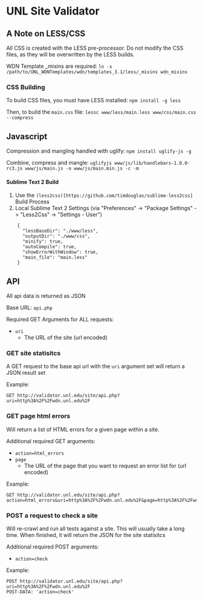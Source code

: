 # UNL Site Validator

## A Note on LESS/CSS
All CSS is created with the LESS pre-processor. Do not modify the CSS files, as they will be overwritten by the LESS builds.

WDN Template _mixins are required:
`ln -s /path/to/UNL_WDNTemplates/wdn/templates_3.1/less/_mixins wdn_mixins`

### CSS Building
To build CSS files, you must have LESS installed:
`npm install -g less`

Then, to build the `main.css` file:
`lessc www/less/main.less www/css/main.css --compress`

## Javascript
Compression and mangling handled with uglify:
`npm install uglify-js -g`

Combine, compress and mangle:
`uglifyjs www/js/lib/handlebars-1.0.0-rc3.js www/js/main.js -o www/js/main.min.js -c -m`

#### Sublime Text 2 Build
1. Use the `(less2css)[https://github.com/timdouglas/sublime-less2css]` Build Process
2. Local Sublime Text 2 Settings (via "Preferences" -> "Package Settings" -> "Less2Css" -> "Settings - User")

```
    {
      "lessBaseDir": "./www/less",
      "outputDir": "./www/css",
      "minify": true,
      "autoCompile": true,
      "showErrorWithWindow": true,
      "main_file": "main.less"
    }
```

## API
All api data is returned as JSON

Base URL: `api.php`

Required GET Arguments for ALL requests:
* `uri`
  * The URL of the site (url encoded)

### GET site statisitcs
A GET request to the base api url with the `uri` argument set will return a JSON result set

Example:
```
GET http://validator.unl.edu/site/api.php?uri=http%3A%2F%2Fwdn.unl.edu%2F
```

### GET page html errors
Will return a list of HTML errors for a given page within a site.

Additional required GET arguments:
* `action=html_errors`
* `page`
  * The URL of the page that you want to request an error list for (url encoded)

Example:
```
GET http://validator.unl.edu/site/api.php?action=html_errors&uri=http%3A%2F%2Fwdn.unl.edu%2F&page=http%3A%2F%2Fwdn.unl.edu%2F
```

### POST a request to check a site
Will re-crawl and run all tests against a site.  This will usually take a long time.  When finished, it will return the JSON for the site statisitcs 

Additional required POST arguments:
* `action=check`

Example:
```
POST http://validator.unl.edu/site/api.php?uri=http%3A%2F%2Fwdn.unl.edu%2F
POST-DATA: 'action=check'
```
